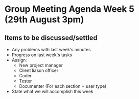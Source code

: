 # Group Meeting Agenda Week 5 (29th August 3pm)

## Items to be discussed/settled

* Any problems with last week's minutes
* Progress on last week's tasks
* Assign:
    * New project manager
    * Client liason officer
    * Coder
    * Tester
    * Documenter (For each section + user type)
* State what we will accomplish this week